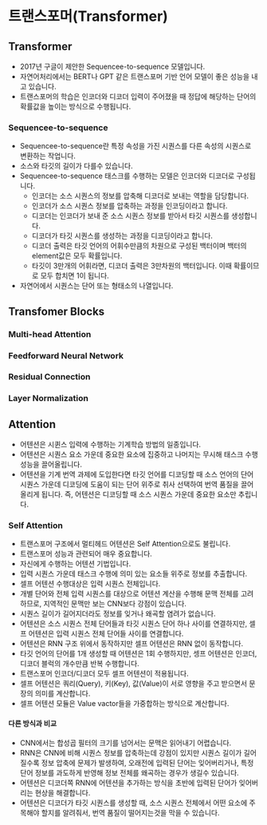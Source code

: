 # 트랜스포머(Transformer)

## Transformer

- 2017년 구글이 제안한 Sequencee-to-sequence 모델입니다.
- 자연어처리에서는 BERT나 GPT 같은 트랜스포머 기반 언어 모델이 좋은 성능을 내고 있습니다.
- 트랜스포머의 학습은 인코더와 디코더 입력이 주어졌을 때 정답에 해당하는 단어의 확률값을 높이는 방식으로 수행됩니다.
 
### Sequencee-to-sequence

- Sequencee-to-sequence란 특정 속성을 가진 시퀀스를 다른 속성의 시퀀스로 변환하는 작업니다. 
- 소스와 타깃의 길이가 다를수 있습니다. 
- Sequencee-to-sequence 태스크를 수행하는 모델은 인코더와 디코더로 구성됩니다. 
  - 인코더는 소스 시퀀스의 정보를 압축해 디코더로 보내는 역할을 담당합니다.
  - 인코더가 소스 시퀀스 정보를 압축하는 과정을 인코딩이라고 합니다.
  - 디코더는 인코더가 보내 준 소스 시퀀스 정보를 받아서 타깃 시퀀스를 생성합니다.
  - 디코더가 타깃 시퀀스를 생성하는 과정을 디코딩이라고 합니다. 
  - 디코더 출력은 타깃 언어의 어휘수만큼의 차원으로 구성된 백터이며 백터의 element값은 모두 확률입니다. 
  - 타깃이 3만개의 어휘라면, 디코더 출력은 3만차원의 백터입니다. 이때 확률이므로 모두 합치면 1이 됩니다. 
- 자연어에서 시퀀스는 단어 또는 형태소의 나열입니다.  

## Transfomer Blocks

### Multi-head Attention

### Feedforward Neural Network

### Residual Connection

### Layer Normalization



## Attention

- 어텐션은 시퀸스 입력에 수행하는 기계학습 방법의 일종입니다. 
- 어텐션은 시퀀스 요소 가운데 중요한 요소에 집중하고 나머지는 무시해 태스크 수행 성능을 끌어올립니다. 
- 어텐션을 기계 번역 과제에 도입한다면 타깃 언어를 디코딩할 때 소스 언어의 단어 시퀀스 가운데 디코딩에 도움이 되는 단어 위주로 취사 선택하여 번역 품질을 끌어올리게 됩니다. 즉, 어텐션은 디코딩할 때 소스 시퀀스 가운데 중요한 요소만 추립니다. 

### Self Attention
- 트랜스포머 구조에서 멀티헤드 어텐션은 Self Attention으로도 불립니다. 
- 트랜스포머 성능과 관련되어 매우 중요합니다.
- 자신에게 수행하는 어텐션 기법입니다.
- 입력 시퀀스 가운데 태스크 수행에 의미 있는 요소들 위주로 정보를 추출합니다. 
- 셀프 어텐션 수행대상은 입력 시퀀스 전체입니다. 
- 개별 단어와 전체 입력 시퀀스를 대상으로 어텐션 계산을 수행해 문맥 전체를 고려하므로, 지역적인 문맥만 보는 CNN보다 강점이 있습니다. 
- 시퀀스 길이가 길어지더라도 정보를 잊거나 왜곡할 염려가 없습니다. 
- 어텐션은 소스 시퀀스 전체 단어들과 타깃 시퀀스 단어 하나 사이를 연결하지만, 셀프 어텐션은 입력 시퀀스 전체 단어들 사이를 연결합니다. 
- 어텐션은 RNN 구조 위에서 동작하지만 셀프 어텐션은 RNN 없이 동작합니다. 
- 타깃 언어의 단어를 1개 생성할 때 어텐션은 1회 수행하지만, 셍프 어텐션은 인코더, 디코더 블럭의 개수만큼 반복 수행합니다. 
- 트랜스포머 인코더/디코더 모두 셀프 어텐션이 적용됩니다. 
- 셀프 어텐션은 쿼리(Query), 키(Key), 값(Value)이 서로 영향을 주고 받으면서 문장의 의미를 계산합니다. 
- 셀프 어텐션 모듈은 Value vactor들을 가중합하는 방식으로 계산합니다. 

#### 다른 방식과 비교
- CNN에서는 합성곱 필터의 크기를 넘어서는 문맥은 읽어내기 어렵습니다.
- RNN은 CNN에 비해 시퀀스 정보를 압축하는데 강점이 있지만 시퀀스 길이가 길어 질수록 정보 압축에 문제가 발생하여, 오래전에 입력된 단어는 잊어버리거나, 특정 단어 정보를 과도하게 반영해 정보 전체를 왜곡하는 경우가 생길수 있습니다. 
- 어텐션은 디코더쪽 RNN에 어텐션을 추가하는 방식을 초반에 입력된 단어가 잊어버리는 현상을 해결합니다. 
- 어텐션은 디코더가 타깃 시퀀스를 생성할 때, 소스 시퀀스 전체에서 어떤 요소에 주목해야 할지를 알려줘서, 번역 품질이 떨어지는것을 막을 수 있습니다. 



